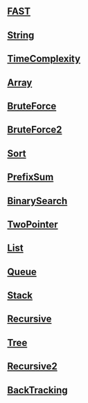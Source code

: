 ## [FAST](https://github.com/kps990515/algorithm/tree/master/fast)
## [String](https://github.com/kps990515/algorithm/tree/master/note/1.%20String)
## [TimeComplexity](https://github.com/kps990515/algorithm/tree/master/note/2.%20TimeComplexity)
## [Array](https://github.com/kps990515/algorithm/tree/master/note/3.%20Array)
## [BruteForce](https://github.com/kps990515/algorithm/tree/master/note/4.%20BruteForce)
## [BruteForce2](https://github.com/kps990515/algorithm/tree/master/note/4-2.%20BruteForce2)
## [Sort](https://github.com/kps990515/algorithm/tree/master/note/5.%20Sort)
## [PrefixSum](https://github.com/kps990515/algorithm/tree/master/note/6.%20PrefixSum)
## [BinarySearch](https://github.com/kps990515/algorithm/tree/master/note/7.%20BinarySearch)
## [TwoPointer](https://github.com/kps990515/algorithm/tree/master/note/8.%20TwoPointer)
## [List](https://github.com/kps990515/algorithm/tree/master/note/9.%20List)
## [Queue](https://github.com/kps990515/algorithm/tree/master/note/10.%20Queue)
## [Stack](https://github.com/kps990515/algorithm/tree/master/note/11.%20Stack)
## [Recursive](https://github.com/kps990515/algorithm/tree/master/note/12.%20Recursive)
## [Tree](https://github.com/kps990515/algorithm/tree/master/note/13.%20Tree)
## [Recursive2](https://github.com/kps990515/algorithm/tree/master/note/14.%20Recursive2)
## [BackTracking](https://github.com/kps990515/algorithm/tree/master/note/15.%20BackTracking)